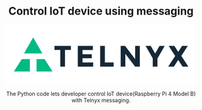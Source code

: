 <div align="center">

# Control IoT device using messaging

![Telnyx](https://github.com/team-telnyx/devrel/blob/main/assets/img/logo-dark.png?raw=true)

The Python code lets developer control IoT device(Raspberry Pi 4 Model B) with Telnyx messaging.

</div>